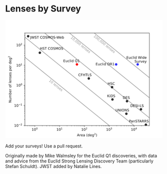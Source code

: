 # Lenses by Survey

![example](readme_example.png)

Add your surveys! Use a pull request.

Originally made by Mike Walmsley for the Euclid Q1 discoveries, with data and advice from the Euclid Strong Lensing Discovery Team (particularly Stefan Schuldt). JWST added by Natalie Lines. 